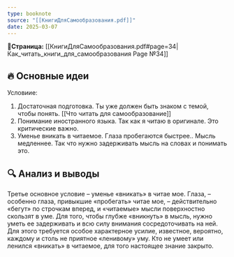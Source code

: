 ```yaml
---
type: booknote
source: "[[КнигиДляСамообразования.pdf]]"
date: 2025-03-07
---
```

**📝Страница:** [[КнигиДляСамообразования.pdf#page=34|Как_читать_книги_для_самообразования Page №34]]  

## 🔥 Основные идеи 
Условиие:
1) Достаточная подготовка. Ты уже должен быть знаком с темой, чтобы понять. [[Что читать для самообразование]]
2) Понимание иностранного языка. Так как я читаю в оригинале. Это критические важно.
3) Уменье вникать в читаемое. Глаза пробегаются быстрее.. Мысль медленнее. Так что нужно задерживать мысль на словах и понимать это. 


## 🔍 Анализ и выводы  
Третье основное условие – уменье «вникать» в читае мое. Глаза, – особенно глаза, привыкшие «пробегать» читае мое, – действительно «бегут» по строчкам вперед, и «читаемые» мысли поверхностно скользят в уме. Для того, чтобы глубже «вникнуть» в мысль, нужно уметь ее задерживать и всю силу внимания сосредоточивать на ней. Для этого требуется особое характерное усилие, известное, вероятно, каждому и столь не приятное «ленивому» уму. Кто не умеет или ленился «вникать» в читаемое, для того настоящее знание закрыто.




